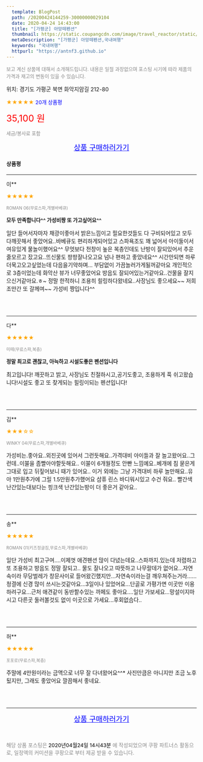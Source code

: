 ```yaml
---
  template: BlogPost
  path: /20200424144259-30000000029104
  date: 2020-04-24 14:43:00
  title: "[가평군] 아망떼펜션"
  thumbnail: https://static.coupangcdn.com/image/travel_reactor/static/booking/image/pension/ddnayo/c22b6a70-2f57-46c8-af1f-10cfb4ac4659.jpg
  metaDescription: "[가평군] 아망떼펜션,국내여행"
  keywords: "국내여행"
  httpurl: "https://antnf3.github.io"
---
```

  
<span style="color: #888;font-size:0.8rem">보고 계신 상품에 대해서 소개해드립니다.
내용은 일절 과장없으며 포스팅 시기에 따라 제품의 가격과 재고의 변동이 있을 수 있습니다.</span>
  
<span style="font-size: 0.9rem;">위치: 경기도 가평군 북면 화악지암길 212-80</span>
  
<span style="color: orange;">★★★★★</span> <span style="color: blue;font-size: 0.85rem;">20개 상품평</span>
  
<span style="color: red;font-size: 1.5rem;">35,100 원</span>
  
<span style="color: #888;font-size:0.8rem">세금/봉사료 포함</span>





<p align="center"><a href="http://me2.do/FveoLb4p" style="font-size: 1.2rem; color: blue;">상품 구매하러가기</a></p>

#### 상품평
  
---
  
이**
    
<span style="color: orange;">★★★★★</span>
    
<span style="color: #888;font-size:0.7rem">ROMAN 06(무료스파,개별바베큐)</span>
    
<span style="font-size:0.85rem">**모두 만족합니다^^ 가성비짱 또 가고싶어요^^**</span>
    
<span style="font-size: 0.9rem;">일단 들어서자마자 채광이좋아서 밝은느낌이고
필요한것들도 다 구비되어있고 모두 다깨끗해서 좋았어요..바베큐도 편리하게되어있고 스파욕조도 꽤 넓어서 아이둘이서 여유있게 물놀이했어요^^
무엇보다 천창이 높은 복층인데도 난방이 잘되있어서
추운줄모르고 잤고요..뜨신물도 팡팡잘나오고요
넘나 편하고 좋았네요^^
시간만되면 하루 더묵고오고싶었는데 다음을기약하며...
부담없이 가끔놀러가게될꺼같아요
개인적으로 3층이었는데 화악산 뷰가 너무좋았어요
방음도 잘되어있는거같아요..건물을 잘지으신거같아요.ㅎ~ 정말 한적하니 조용히 힐링하다왔네요..사장님도 좋으세요~~
저희 조만간 또 갈께여~~
가성비 짱입니다^^</span>
    
<br>
<br>

---
  
다**
    
<span style="color: orange;">★★★★★</span>
    
<span style="color: #888;font-size:0.7rem">미떼(무료스파,복층)</span>
    
<span style="font-size:0.85rem">**정말  최고로 괜찮고,  아늑하고 시설도좋은 펜션입니다**</span>
    
<span style="font-size: 0.9rem;">최고입니다! 깨끗하고 밝고, 사장님도 친절하시고,공기도좋고, 조용하게  푹 쉬고왔습니다!시설도 좋고  또 찾게되는 힐링이되는 펜션입니다!</span>
    
<br>
<br>

---
  
김**
    
<span style="color: orange;">★★★☆☆</span>
    
<span style="color: #888;font-size:0.7rem">WINKY 04(무료스파,개별바베큐)</span>
    

    
<span style="font-size: 0.9rem;">가성비는.좋아요..외진곳에 있어서 그런듯해요..가격대비 아이들과 잘 놀고왔어요..그런데..이불을 좀빨아야할듯해요.. 이불이 6개월정도 안빤 느낌예요..베개에 침 묻은게 그대로 입고 뒤짚어보니 때가 있어요.. 이거 외에는 그냥 가격대비 하루 놀만해요..유아 1만원추가에 그릴 1.5만원추가했어요 샴퓨 린스 바디워시있고 수건 줘요.. 빨간색 난간있는대보다는 핑크색 난간있는방이 더 좋은거 같아요..</span>
    
<br>
<br>

---
  
송**
    
<span style="color: orange;">★★★★★</span>
    
<span style="color: #888;font-size:0.7rem">ROMAN 01(키즈정글짐,무료스파,개별바베큐)</span>
    

    
<span style="font-size: 0.9rem;">일단  가성비 최고구여....이제껏 애견펜션 많이 다녔는데요..스파까지.있는데  저렴하고 또 조용하고  방음도 정말 잘되고.. 물도 잘나오고  따뜻하고 나무랄데가 없어요...자연속이라 무당벌레가 창문사이로 들어왔긴했지만...자연속이라는걸 깨우쳐주는거라......
청결에  신경 많이 쓰시는것같아요...3일이나 있었어요...단골로  가평가면 이곳만 이용하려구요...근처 애견같이 동반할수있는  까페도 좋아요....일단 가보세요...망설이지마시고 다른곳 둘러볼것도 없이  이곳으로 가세요...후회없슴다..</span>
    
<br>
<br>

---
  
허**
    
<span style="color: orange;">★★★★★</span>
    
<span style="color: #888;font-size:0.7rem">포포로(무료스파,복층)</span>
    

    
<span style="font-size: 0.9rem;">주말에 4만원이라는 금액으로 너무 잘 다녀왔어요^^*
사진만큼은 아니지만 조금 노후 됬지만, 그래도 좋았어요
깔끔해서 좋네요.</span>
    
<br>
<br>


  
---
  
<p align="center"><a href="http://me2.do/FveoLb4p" style="font-size: 1.2rem; color: blue;">상품 구매하러가기</a></p>
  
<br>
  
<span style="font-size: 0.85rem; color: #888;">해당 상품 포스팅은 <span style="color: #000;"> 2020년04월24일 14시43분 </span> 에 작성되었으며 쿠팡 파트너스 활동으로, 일정액의 커미션을 쿠팡으로 부터 제공 받을 수 있습니다.</span>